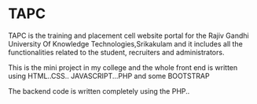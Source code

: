 # TAPC
TAPC is the training and placement cell website portal for the Rajiv Gandhi University Of Knowledge Technologies,Srikakulam and it includes all the functionalities related to the student, recruiters and administrators.

This is the mini project in my college and the whole front end is written using HTML..CSS.. JAVASCRIPT...PHP and some BOOTSTRAP

The backend code is written completely using the PHP..

